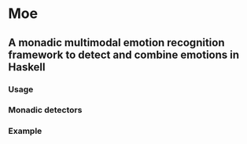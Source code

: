 # Moe

## A monadic multimodal emotion recognition framework to detect and combine emotions in Haskell

### Usage

### Monadic detectors

### Example